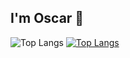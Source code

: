 ## I'm Oscar 👋


![Top Langs](https://github-readme-stats.vercel.app/api/top-langs/?username=OscarGitHub102&layout=donut&exclude_repo=github-readme-stats,OscarGitHub102.github.io)
[![Top Langs](https://github-readme-stats.vercel.app/api/top-langs/?username=OscarGitHub102&layout=donut&exclude_repo=PSP)](https://github.com/OscarGitHub102/github-readme-stats)

